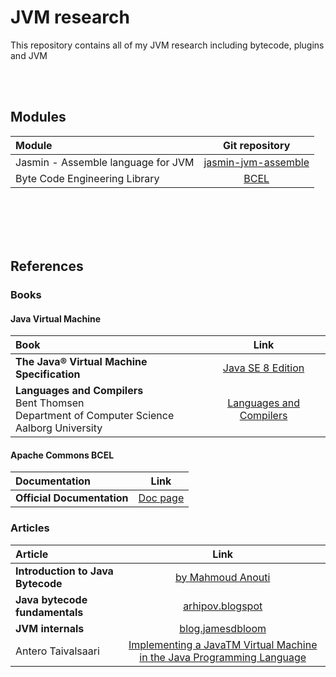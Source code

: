 # JVM research

This repository contains all of my JVM research including bytecode, plugins and JVM

<br><br>

## Modules

| Module | Git repository |
| :----- | :------------: |
| Jasmin - Assemble language for JVM| [jasmin-jvm-assemble](https://github.com/AppLoidx/jasmin-jvm-assemble) |
| Byte Code Engineering Library | [BCEL](https://github.com/AppLoidx/BCEL) |

<br><br><br><br>

## References

### Books
#### Java Virtual Machine

| Book | Link |
| :----- | :------------: |
| **The Java® Virtual Machine Specification** | [Java SE 8 Edition](https://docs.oracle.com/javase/specs/jvms/se8/html/index.html) |
| **Languages and Compilers**<BR>Bent Thomsen<br>Department of Computer Science<br>Aalborg University | [Languages and Compilers](http://people.cs.aau.dk/~bt/SPOF06/SPOF06-9-2.pdf) |
  
  
#### Apache Commons BCEL

| Documentation | Link |
| :----- | :------------: |
| **Official Documentation** | [Doc page](https://commons.apache.org/proper/commons-bcel/) |


### Articles
| Article | Link |
| :----- | :------------: |
| **Introduction to Java Bytecode**| [by Mahmoud Anouti](https://dzone.com/articles/introduction-to-java-bytecode) |
| **Java bytecode fundamentals** | [arhipov.blogspot](http://arhipov.blogspot.com/2011/01/java-bytecode-fundamentals.html) |
| **JVM internals** | [blog.jamesdbloom](http://blog.jamesdbloom.com/JVMInternals.html) |
|Antero Taivalsaari|[Implementing a JavaTM Virtual Machine in the Java Programming Language](http://citeseerx.ist.psu.edu/viewdoc/download?doi=10.1.1.23.6391&rep=rep1&type=pdf)|
